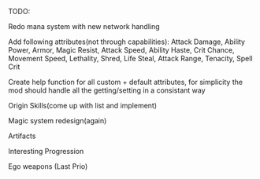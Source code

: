 TODO:

Redo mana system with new network handling

Add following attributes(not through capabilities): Attack Damage, Ability Power, Armor, Magic Resist, Attack Speed, Ability Haste, Crit Chance, Movement Speed, Lethality, Shred, Life Steal, Attack Range, Tenacity, Spell Crit

Create help function for all custom + default attributes, for simplicity the mod should handle all the getting/setting in a consistant way

Origin Skills(come up with list and implement)

Magic system redesign(again)

Artifacts

Interesting Progression

Ego weapons (Last Prio)